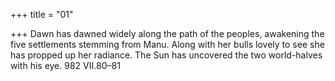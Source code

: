 +++
title = "01"

+++
Dawn has dawned widely along the path of the peoples, awakening the  five settlements stemming from Manu.
Along with her bulls lovely to see she has propped up her radiance. The  Sun has uncovered the two world-halves with his eye.
982 VII.80–81